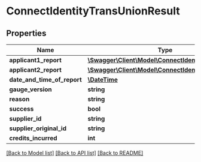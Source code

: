 # ConnectIdentityTransUnionResult

## Properties
Name | Type | Description | Notes
------------ | ------------- | ------------- | -------------
**applicant1_report** | [**\Swagger\Client\Model\ConnectIdentityCreditReport**](ConnectIdentityCreditReport.md) |  | [optional] 
**applicant2_report** | [**\Swagger\Client\Model\ConnectIdentityCreditReport**](ConnectIdentityCreditReport.md) |  | [optional] 
**date_and_time_of_report** | [**\DateTime**](\DateTime.md) |  | [optional] 
**gauge_version** | **string** |  | [optional] 
**reason** | **string** |  | [optional] 
**success** | **bool** |  | [optional] 
**supplier_id** | **string** |  | [optional] 
**supplier_original_id** | **string** |  | [optional] 
**credits_incurred** | **int** |  | [optional] 

[[Back to Model list]](../../README.md#documentation-for-models) [[Back to API list]](../../README.md#documentation-for-api-endpoints) [[Back to README]](../../README.md)

